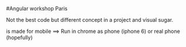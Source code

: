 #Angular workshop Paris

Not the best code but different concept in a project and visual sugar.

is made for mobile ==> Run in chrome as phone (iphone 6) or real phone (hopefully)
